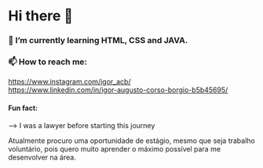 # Hi there 👋

### 🌱 I’m currently learning HTML, CSS and JAVA.

### 📫 How to reach me: 
https://www.instagram.com/igor_acb/  
https://www.linkedin.com/in/igor-augusto-corso-borgio-b5b45695/


#### Fun fact: 
--> I was a lawyer before starting this journey


Atualmente procuro uma oportunidade de estágio, mesmo que seja trabalho voluntário, pois quero muito aprender o máximo possível para me desenvolver na área.
